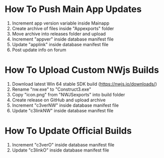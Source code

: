 ﻿# How To Push Main App Updates
1. Increment app version variable inside Mainapp
2. Create archive of files inside "Appexports" folder
3. Move archive into releases folder and upload
4. Increment "appver" inside database manifest file
5. Update "applink" inside database manifest file
6. Post update info on forum

# How To Upload Custom NWjs Builds
1. Download latest Win 64 stable SDK build (https://nwjs.io/downloads/)
2. Rename "nw.exe" to "Construct3.exe"
3. Copy "icon.png" from "NWJSexports" into build folder
4. Create release on GitHub and upload archive
5. Increment "c3verNW" inside database manifest file
6. Update "c3linkNW" inside database manifest file

# How To Update Official Builds
1. Increment "c3verO" inside database manifest file
2. Update "c3linkO" inside database manifest file
